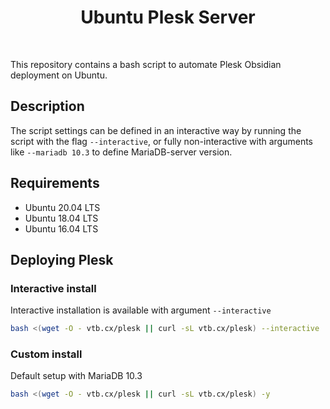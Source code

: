 <h1 align="center">Ubuntu Plesk Server</h1>
<p  align="center">
<a href="http://www.apache.org/licenses/LICENSE-2.0"><img src="http://img.shields.io/badge/license-Apache 2-blue.svg" alt="" class="loading" id="image-hash-bc6178aff0e15ee8f4edae603da1dae0507fe3b777dd8805798f27346188a087"></a>
<a href="https://travis-ci.org/VirtuBox/ubuntu-plesk-server"><img src="https://img.shields.io/travis/VirtuBox/ubuntu-plesk-server" alt="" class="loading" id="image-hash-82e1c6d8511303293d97069a09b0af49d3663e60ba7776ae8a0070d3f5341a53"></a>
<img src="https://img.shields.io/github/last-commit/VirtuBox/ubuntu-plesk-server" alt="" class="loading" id="image-hash-f064751bd7f01bbca0f077a9287d0d81a8fb4ebecef5bbc4363f37358ae6a9df"></p>
</p>

This repository contains a bash script to automate Plesk Obsidian deployment on Ubuntu.

## Description

The script settings can be defined in an interactive way by running the script with the flag `--interactive`, or fully non-interactive with arguments like `--mariadb 10.3` to define MariaDB-server version.

## Requirements

* Ubuntu 20.04 LTS
* Ubuntu 18.04 LTS
* Ubuntu 16.04 LTS

## Deploying Plesk

### Interactive install

Interactive installation is available with argument `--interactive`

```bash
bash <(wget -O - vtb.cx/plesk || curl -sL vtb.cx/plesk) --interactive
```

### Custom install

Default setup with MariaDB 10.3

```bash
bash <(wget -O - vtb.cx/plesk || curl -sL vtb.cx/plesk) -y
```
